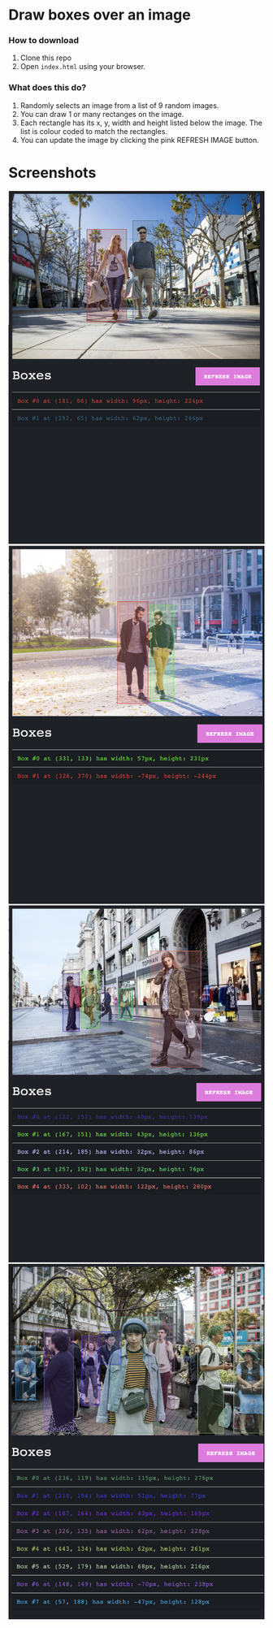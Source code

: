 # Draw boxes over an image

### How to download
1. Clone this repo
2. Open `index.html` using your browser.

### What does this do?

1. Randomly selects an image from a list of 9 random images.
2. You can draw 1 or many rectanges on the image.
3. Each rectangle has its x, y, width and height listed below the image. The list is colour coded to match the rectangles.
4. You can update the image by clicking the pink REFRESH IMAGE button.

# Screenshots

<img width="600" src="https://raw.githubusercontent.com/shenders13/drawing-boxes-over-image/master/screenshots/one.png" /><br/>
<img width="600" src="https://raw.githubusercontent.com/shenders13/drawing-boxes-over-image/master/screenshots/two.png" /><br/>
<img width="600" src="https://raw.githubusercontent.com/shenders13/drawing-boxes-over-image/master/screenshots/three.png" /><br/>
<img width="600" src="https://raw.githubusercontent.com/shenders13/drawing-boxes-over-image/master/screenshots/four.png" />

